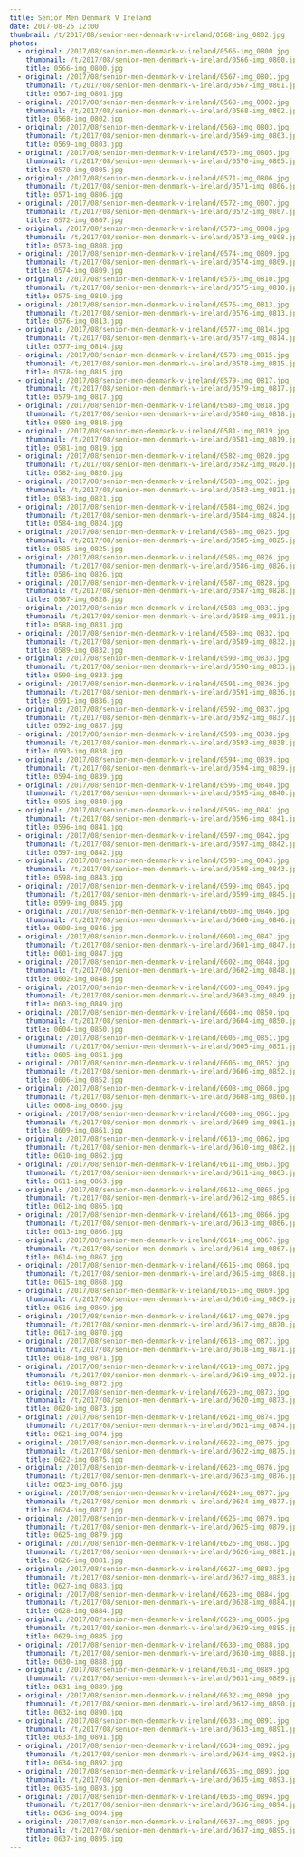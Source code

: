 ```yaml
---
title: Senior Men Denmark V Ireland
date: 2017-08-25 12:00
thumbnail: /t/2017/08/senior-men-denmark-v-ireland/0568-img_0802.jpg
photos:
  - original: /2017/08/senior-men-denmark-v-ireland/0566-img_0800.jpg
    thumbnail: /t/2017/08/senior-men-denmark-v-ireland/0566-img_0800.jpg
    title: 0566-img_0800.jpg
  - original: /2017/08/senior-men-denmark-v-ireland/0567-img_0801.jpg
    thumbnail: /t/2017/08/senior-men-denmark-v-ireland/0567-img_0801.jpg
    title: 0567-img_0801.jpg
  - original: /2017/08/senior-men-denmark-v-ireland/0568-img_0802.jpg
    thumbnail: /t/2017/08/senior-men-denmark-v-ireland/0568-img_0802.jpg
    title: 0568-img_0802.jpg
  - original: /2017/08/senior-men-denmark-v-ireland/0569-img_0803.jpg
    thumbnail: /t/2017/08/senior-men-denmark-v-ireland/0569-img_0803.jpg
    title: 0569-img_0803.jpg
  - original: /2017/08/senior-men-denmark-v-ireland/0570-img_0805.jpg
    thumbnail: /t/2017/08/senior-men-denmark-v-ireland/0570-img_0805.jpg
    title: 0570-img_0805.jpg
  - original: /2017/08/senior-men-denmark-v-ireland/0571-img_0806.jpg
    thumbnail: /t/2017/08/senior-men-denmark-v-ireland/0571-img_0806.jpg
    title: 0571-img_0806.jpg
  - original: /2017/08/senior-men-denmark-v-ireland/0572-img_0807.jpg
    thumbnail: /t/2017/08/senior-men-denmark-v-ireland/0572-img_0807.jpg
    title: 0572-img_0807.jpg
  - original: /2017/08/senior-men-denmark-v-ireland/0573-img_0808.jpg
    thumbnail: /t/2017/08/senior-men-denmark-v-ireland/0573-img_0808.jpg
    title: 0573-img_0808.jpg
  - original: /2017/08/senior-men-denmark-v-ireland/0574-img_0809.jpg
    thumbnail: /t/2017/08/senior-men-denmark-v-ireland/0574-img_0809.jpg
    title: 0574-img_0809.jpg
  - original: /2017/08/senior-men-denmark-v-ireland/0575-img_0810.jpg
    thumbnail: /t/2017/08/senior-men-denmark-v-ireland/0575-img_0810.jpg
    title: 0575-img_0810.jpg
  - original: /2017/08/senior-men-denmark-v-ireland/0576-img_0813.jpg
    thumbnail: /t/2017/08/senior-men-denmark-v-ireland/0576-img_0813.jpg
    title: 0576-img_0813.jpg
  - original: /2017/08/senior-men-denmark-v-ireland/0577-img_0814.jpg
    thumbnail: /t/2017/08/senior-men-denmark-v-ireland/0577-img_0814.jpg
    title: 0577-img_0814.jpg
  - original: /2017/08/senior-men-denmark-v-ireland/0578-img_0815.jpg
    thumbnail: /t/2017/08/senior-men-denmark-v-ireland/0578-img_0815.jpg
    title: 0578-img_0815.jpg
  - original: /2017/08/senior-men-denmark-v-ireland/0579-img_0817.jpg
    thumbnail: /t/2017/08/senior-men-denmark-v-ireland/0579-img_0817.jpg
    title: 0579-img_0817.jpg
  - original: /2017/08/senior-men-denmark-v-ireland/0580-img_0818.jpg
    thumbnail: /t/2017/08/senior-men-denmark-v-ireland/0580-img_0818.jpg
    title: 0580-img_0818.jpg
  - original: /2017/08/senior-men-denmark-v-ireland/0581-img_0819.jpg
    thumbnail: /t/2017/08/senior-men-denmark-v-ireland/0581-img_0819.jpg
    title: 0581-img_0819.jpg
  - original: /2017/08/senior-men-denmark-v-ireland/0582-img_0820.jpg
    thumbnail: /t/2017/08/senior-men-denmark-v-ireland/0582-img_0820.jpg
    title: 0582-img_0820.jpg
  - original: /2017/08/senior-men-denmark-v-ireland/0583-img_0821.jpg
    thumbnail: /t/2017/08/senior-men-denmark-v-ireland/0583-img_0821.jpg
    title: 0583-img_0821.jpg
  - original: /2017/08/senior-men-denmark-v-ireland/0584-img_0824.jpg
    thumbnail: /t/2017/08/senior-men-denmark-v-ireland/0584-img_0824.jpg
    title: 0584-img_0824.jpg
  - original: /2017/08/senior-men-denmark-v-ireland/0585-img_0825.jpg
    thumbnail: /t/2017/08/senior-men-denmark-v-ireland/0585-img_0825.jpg
    title: 0585-img_0825.jpg
  - original: /2017/08/senior-men-denmark-v-ireland/0586-img_0826.jpg
    thumbnail: /t/2017/08/senior-men-denmark-v-ireland/0586-img_0826.jpg
    title: 0586-img_0826.jpg
  - original: /2017/08/senior-men-denmark-v-ireland/0587-img_0828.jpg
    thumbnail: /t/2017/08/senior-men-denmark-v-ireland/0587-img_0828.jpg
    title: 0587-img_0828.jpg
  - original: /2017/08/senior-men-denmark-v-ireland/0588-img_0831.jpg
    thumbnail: /t/2017/08/senior-men-denmark-v-ireland/0588-img_0831.jpg
    title: 0588-img_0831.jpg
  - original: /2017/08/senior-men-denmark-v-ireland/0589-img_0832.jpg
    thumbnail: /t/2017/08/senior-men-denmark-v-ireland/0589-img_0832.jpg
    title: 0589-img_0832.jpg
  - original: /2017/08/senior-men-denmark-v-ireland/0590-img_0833.jpg
    thumbnail: /t/2017/08/senior-men-denmark-v-ireland/0590-img_0833.jpg
    title: 0590-img_0833.jpg
  - original: /2017/08/senior-men-denmark-v-ireland/0591-img_0836.jpg
    thumbnail: /t/2017/08/senior-men-denmark-v-ireland/0591-img_0836.jpg
    title: 0591-img_0836.jpg
  - original: /2017/08/senior-men-denmark-v-ireland/0592-img_0837.jpg
    thumbnail: /t/2017/08/senior-men-denmark-v-ireland/0592-img_0837.jpg
    title: 0592-img_0837.jpg
  - original: /2017/08/senior-men-denmark-v-ireland/0593-img_0838.jpg
    thumbnail: /t/2017/08/senior-men-denmark-v-ireland/0593-img_0838.jpg
    title: 0593-img_0838.jpg
  - original: /2017/08/senior-men-denmark-v-ireland/0594-img_0839.jpg
    thumbnail: /t/2017/08/senior-men-denmark-v-ireland/0594-img_0839.jpg
    title: 0594-img_0839.jpg
  - original: /2017/08/senior-men-denmark-v-ireland/0595-img_0840.jpg
    thumbnail: /t/2017/08/senior-men-denmark-v-ireland/0595-img_0840.jpg
    title: 0595-img_0840.jpg
  - original: /2017/08/senior-men-denmark-v-ireland/0596-img_0841.jpg
    thumbnail: /t/2017/08/senior-men-denmark-v-ireland/0596-img_0841.jpg
    title: 0596-img_0841.jpg
  - original: /2017/08/senior-men-denmark-v-ireland/0597-img_0842.jpg
    thumbnail: /t/2017/08/senior-men-denmark-v-ireland/0597-img_0842.jpg
    title: 0597-img_0842.jpg
  - original: /2017/08/senior-men-denmark-v-ireland/0598-img_0843.jpg
    thumbnail: /t/2017/08/senior-men-denmark-v-ireland/0598-img_0843.jpg
    title: 0598-img_0843.jpg
  - original: /2017/08/senior-men-denmark-v-ireland/0599-img_0845.jpg
    thumbnail: /t/2017/08/senior-men-denmark-v-ireland/0599-img_0845.jpg
    title: 0599-img_0845.jpg
  - original: /2017/08/senior-men-denmark-v-ireland/0600-img_0846.jpg
    thumbnail: /t/2017/08/senior-men-denmark-v-ireland/0600-img_0846.jpg
    title: 0600-img_0846.jpg
  - original: /2017/08/senior-men-denmark-v-ireland/0601-img_0847.jpg
    thumbnail: /t/2017/08/senior-men-denmark-v-ireland/0601-img_0847.jpg
    title: 0601-img_0847.jpg
  - original: /2017/08/senior-men-denmark-v-ireland/0602-img_0848.jpg
    thumbnail: /t/2017/08/senior-men-denmark-v-ireland/0602-img_0848.jpg
    title: 0602-img_0848.jpg
  - original: /2017/08/senior-men-denmark-v-ireland/0603-img_0849.jpg
    thumbnail: /t/2017/08/senior-men-denmark-v-ireland/0603-img_0849.jpg
    title: 0603-img_0849.jpg
  - original: /2017/08/senior-men-denmark-v-ireland/0604-img_0850.jpg
    thumbnail: /t/2017/08/senior-men-denmark-v-ireland/0604-img_0850.jpg
    title: 0604-img_0850.jpg
  - original: /2017/08/senior-men-denmark-v-ireland/0605-img_0851.jpg
    thumbnail: /t/2017/08/senior-men-denmark-v-ireland/0605-img_0851.jpg
    title: 0605-img_0851.jpg
  - original: /2017/08/senior-men-denmark-v-ireland/0606-img_0852.jpg
    thumbnail: /t/2017/08/senior-men-denmark-v-ireland/0606-img_0852.jpg
    title: 0606-img_0852.jpg
  - original: /2017/08/senior-men-denmark-v-ireland/0608-img_0860.jpg
    thumbnail: /t/2017/08/senior-men-denmark-v-ireland/0608-img_0860.jpg
    title: 0608-img_0860.jpg
  - original: /2017/08/senior-men-denmark-v-ireland/0609-img_0861.jpg
    thumbnail: /t/2017/08/senior-men-denmark-v-ireland/0609-img_0861.jpg
    title: 0609-img_0861.jpg
  - original: /2017/08/senior-men-denmark-v-ireland/0610-img_0862.jpg
    thumbnail: /t/2017/08/senior-men-denmark-v-ireland/0610-img_0862.jpg
    title: 0610-img_0862.jpg
  - original: /2017/08/senior-men-denmark-v-ireland/0611-img_0863.jpg
    thumbnail: /t/2017/08/senior-men-denmark-v-ireland/0611-img_0863.jpg
    title: 0611-img_0863.jpg
  - original: /2017/08/senior-men-denmark-v-ireland/0612-img_0865.jpg
    thumbnail: /t/2017/08/senior-men-denmark-v-ireland/0612-img_0865.jpg
    title: 0612-img_0865.jpg
  - original: /2017/08/senior-men-denmark-v-ireland/0613-img_0866.jpg
    thumbnail: /t/2017/08/senior-men-denmark-v-ireland/0613-img_0866.jpg
    title: 0613-img_0866.jpg
  - original: /2017/08/senior-men-denmark-v-ireland/0614-img_0867.jpg
    thumbnail: /t/2017/08/senior-men-denmark-v-ireland/0614-img_0867.jpg
    title: 0614-img_0867.jpg
  - original: /2017/08/senior-men-denmark-v-ireland/0615-img_0868.jpg
    thumbnail: /t/2017/08/senior-men-denmark-v-ireland/0615-img_0868.jpg
    title: 0615-img_0868.jpg
  - original: /2017/08/senior-men-denmark-v-ireland/0616-img_0869.jpg
    thumbnail: /t/2017/08/senior-men-denmark-v-ireland/0616-img_0869.jpg
    title: 0616-img_0869.jpg
  - original: /2017/08/senior-men-denmark-v-ireland/0617-img_0870.jpg
    thumbnail: /t/2017/08/senior-men-denmark-v-ireland/0617-img_0870.jpg
    title: 0617-img_0870.jpg
  - original: /2017/08/senior-men-denmark-v-ireland/0618-img_0871.jpg
    thumbnail: /t/2017/08/senior-men-denmark-v-ireland/0618-img_0871.jpg
    title: 0618-img_0871.jpg
  - original: /2017/08/senior-men-denmark-v-ireland/0619-img_0872.jpg
    thumbnail: /t/2017/08/senior-men-denmark-v-ireland/0619-img_0872.jpg
    title: 0619-img_0872.jpg
  - original: /2017/08/senior-men-denmark-v-ireland/0620-img_0873.jpg
    thumbnail: /t/2017/08/senior-men-denmark-v-ireland/0620-img_0873.jpg
    title: 0620-img_0873.jpg
  - original: /2017/08/senior-men-denmark-v-ireland/0621-img_0874.jpg
    thumbnail: /t/2017/08/senior-men-denmark-v-ireland/0621-img_0874.jpg
    title: 0621-img_0874.jpg
  - original: /2017/08/senior-men-denmark-v-ireland/0622-img_0875.jpg
    thumbnail: /t/2017/08/senior-men-denmark-v-ireland/0622-img_0875.jpg
    title: 0622-img_0875.jpg
  - original: /2017/08/senior-men-denmark-v-ireland/0623-img_0876.jpg
    thumbnail: /t/2017/08/senior-men-denmark-v-ireland/0623-img_0876.jpg
    title: 0623-img_0876.jpg
  - original: /2017/08/senior-men-denmark-v-ireland/0624-img_0877.jpg
    thumbnail: /t/2017/08/senior-men-denmark-v-ireland/0624-img_0877.jpg
    title: 0624-img_0877.jpg
  - original: /2017/08/senior-men-denmark-v-ireland/0625-img_0879.jpg
    thumbnail: /t/2017/08/senior-men-denmark-v-ireland/0625-img_0879.jpg
    title: 0625-img_0879.jpg
  - original: /2017/08/senior-men-denmark-v-ireland/0626-img_0881.jpg
    thumbnail: /t/2017/08/senior-men-denmark-v-ireland/0626-img_0881.jpg
    title: 0626-img_0881.jpg
  - original: /2017/08/senior-men-denmark-v-ireland/0627-img_0883.jpg
    thumbnail: /t/2017/08/senior-men-denmark-v-ireland/0627-img_0883.jpg
    title: 0627-img_0883.jpg
  - original: /2017/08/senior-men-denmark-v-ireland/0628-img_0884.jpg
    thumbnail: /t/2017/08/senior-men-denmark-v-ireland/0628-img_0884.jpg
    title: 0628-img_0884.jpg
  - original: /2017/08/senior-men-denmark-v-ireland/0629-img_0885.jpg
    thumbnail: /t/2017/08/senior-men-denmark-v-ireland/0629-img_0885.jpg
    title: 0629-img_0885.jpg
  - original: /2017/08/senior-men-denmark-v-ireland/0630-img_0888.jpg
    thumbnail: /t/2017/08/senior-men-denmark-v-ireland/0630-img_0888.jpg
    title: 0630-img_0888.jpg
  - original: /2017/08/senior-men-denmark-v-ireland/0631-img_0889.jpg
    thumbnail: /t/2017/08/senior-men-denmark-v-ireland/0631-img_0889.jpg
    title: 0631-img_0889.jpg
  - original: /2017/08/senior-men-denmark-v-ireland/0632-img_0890.jpg
    thumbnail: /t/2017/08/senior-men-denmark-v-ireland/0632-img_0890.jpg
    title: 0632-img_0890.jpg
  - original: /2017/08/senior-men-denmark-v-ireland/0633-img_0891.jpg
    thumbnail: /t/2017/08/senior-men-denmark-v-ireland/0633-img_0891.jpg
    title: 0633-img_0891.jpg
  - original: /2017/08/senior-men-denmark-v-ireland/0634-img_0892.jpg
    thumbnail: /t/2017/08/senior-men-denmark-v-ireland/0634-img_0892.jpg
    title: 0634-img_0892.jpg
  - original: /2017/08/senior-men-denmark-v-ireland/0635-img_0893.jpg
    thumbnail: /t/2017/08/senior-men-denmark-v-ireland/0635-img_0893.jpg
    title: 0635-img_0893.jpg
  - original: /2017/08/senior-men-denmark-v-ireland/0636-img_0894.jpg
    thumbnail: /t/2017/08/senior-men-denmark-v-ireland/0636-img_0894.jpg
    title: 0636-img_0894.jpg
  - original: /2017/08/senior-men-denmark-v-ireland/0637-img_0895.jpg
    thumbnail: /t/2017/08/senior-men-denmark-v-ireland/0637-img_0895.jpg
    title: 0637-img_0895.jpg
---
```

